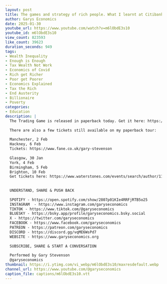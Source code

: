 ```yaml
---
layout: post
title: The games and strategy of rich people. What I learnt at Citibank
author: Garys Economics
date: 2025-01-30
youtube_url: https://www.youtube.com/watch?v=m6lObdE3s10
youtube_id: m6lObdE3s10
view_count: 823593
like_count: 39623
duration_seconds: 949
tags:
- Wealth Inequality
- Enough is Enough
- Tax Wealth Not Work
- Economics of Covid
- Rich get Richer
- Poor get Poorer
- Economics Explained
- Tax the Rich
- End Austerity
- Billionaire
- Poverty
categories:
- Education
description: |
  The Trading Game is released in paperback today. Get it here: https://www.waterstones.com/book/the-trading-game/gary-stevenson//9781802062731
  
  There are also a few tickets still available on my paperback tour:
  
  Manchester, 2 Feb
  Hackney, 6 Feb
  Tickets: https://www.fane.co.uk/gary-stevenson
  
  Glasgow, 30 Jan 
  York, 4 Feb
  Birmingham, 5 Feb
  Brighton, 10 Feb
  Get tickets here: https://www.waterstones.com/events/search/author/1187883
  
  
  UNDERSTAND, SHARE & PUSH BACK
  
  SPOTIFY - https://open.spotify.com/show/2807p01KIe4RRFjRTB5o25
  INSTAGRAM  - https://www.instagram.com/garyseconomics
  TIKTOK - https://www.tiktok.com/@garyseconomics
  BLUESKY - https://bsky.app/profile/garyseconomics.bsky.social
  X - https://twitter.com/garyseconomics
  FACEBOOK - https://www.facebook.com/garyseconomics
  PATREON - https://patreon.com/garyseconomics
  DISCORD - https://discord.gg/vqME6WsPd7
  WEBSITE - https://www.garyseconomics.org
  
  SUBSCRIBE, SHARE & START A CONVERSATION
  
  Performed by Gary Stevenson
  @garyseconomics
thumbnail: https://i.ytimg.com/vi_webp/m6lObdE3s10/maxresdefault.webp
channel_url: https://www.youtube.com/@garyseconomics
caption_file: captions/m6lObdE3s10.vtt
---
```

